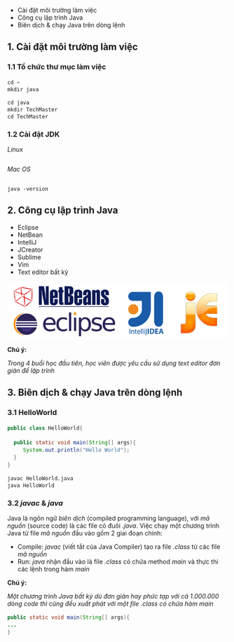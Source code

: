 * Cài đặt môi trường làm việc
* Công cụ lập trình Java
* Biên dịch & chạy Java trên dòng lệnh

## 1. Cài đặt môi trường làm việc

### 1.1 Tổ chức thư mục làm việc

```shell
cd ~
mkdir java
```

```shell
cd java
mkdir TechMaster
cd TechMaster
```

### 1.2 Cài đặt JDK

*Linux*

```shell

```

*Mac OS*

```shell
```


```shell
java -version
```

## 2. Công cụ lập trình Java

* Eclipse
* NetBean
* IntelliJ
* JCreator
* Sublime
* Vim
* Text editor bất kỳ

![](./materials/ides_matrix.png)

__Chú ý:__

*Trong 4 buổi học đầu tiên, học viên được yêu cầu sử dụng text editor đơn giản để lập trình*


## 3. Biên dịch & chạy Java trên dòng lệnh

### 3.1 HelloWorld

```java
public class HelloWorld{

  public static void main(String[] args){
     System.out.println("Hello World");
  }
}
```

```shell
javac HelloWorld.java
java HelloWorld
```


### 3.2 *javac* & *java*

Java là ngôn ngữ *biên dịch* (compiled programming language), với *mã nguồn* (source code) là các file có đuôi *.java*. Việc chạy một chương trình Java từ file *mã nguồn* đầu vào gồm 2 giai đoạn chính:

* Compile: *javac* (viết tắt của Java Compiler) tạo ra file *.class* từ các file *mã nguồn*
* Run: *java* nhận đầu vào là file *.class* có chứa method *main* và thực thi các lệnh trong hàm *main*

__Chú ý:__

*Một chương trình Java bất kỳ dù đơn giản hay phức tạp với cả 1.000.000 dòng code thì cũng đều xuất phát với một file *.class* có chứa hàm *main**

```java
public static void main(String[] args){
...
}
```